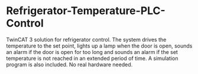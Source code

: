 # Refrigerator-Temperature-PLC-Control
TwinCAT 3 solution for refrigerator control. The system drives the temperature to the set point, lights up a lamp when the door is open, sounds an alarm if the door is open for too long and sounds an alarm if the set temperature is not reached in an extended period of time. A simulation program is also included. No real hardware needed.
